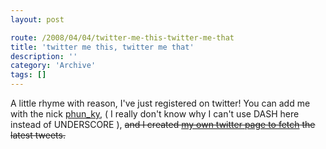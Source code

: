 ```yaml
---
layout: post

route: /2008/04/04/twitter-me-this-twitter-me-that
title: 'twitter me this, twitter me that'
description: ''
category: 'Archive'
tags: []
---
```


A little rhyme with reason, I've just registered on twitter! You can add me with
the nick
<a class="ph" target="_blank" rel="noopener noreferrer" href="http://twitter.com/phun_ky">phun_ky</a>,
( I really don't know why I can't use DASH here instead of UNDERSCORE ),
<span style="text-decoration:line-through;">and I created <a href="/twitter">my
own twitter page to fetch</a> the latest tweets.</span>
